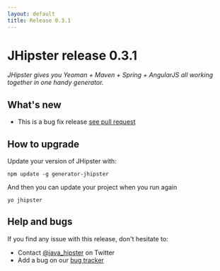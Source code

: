 ```yaml
---
layout: default
title: Release 0.3.1
---
```


JHipster release 0.3.1
==================

*JHipster gives you Yeoman + Maven + Spring + AngularJS all working together in one handy generator.*

<!--googleoff: index-->

What's new
----------

- This is a bug fix release [see pull request](https://github.com/jhipster/generator-jhipster/pull/42)

How to upgrade
------------

Update your version of JHipster with:

```
npm update -g generator-jhipster
```

And then you can update your project when you run again

```
yo jhipster
```

Help and bugs
--------------

If you find any issue with this release, don't hesitate to:

- Contact [@java_hipster](https://twitter.com/java_hipster) on Twitter
- Add a bug on our [bug tracker](https://github.com/jhipster/generator-jhipster/issues?state=open)
